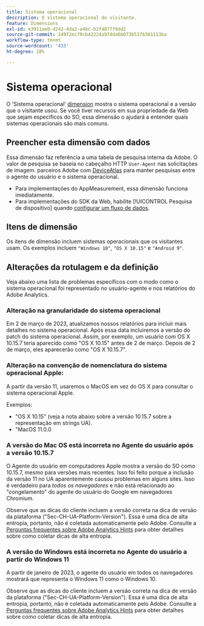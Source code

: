 ```yaml
---
title: Sistema operacional
description: O sistema operacional do visitante.
feature: Dimensions
exl-id: e3911ae0-d242-4da2-a4bc-b2f4877f9dd2
source-git-commit: 24972ec79cb42224a97dda6b073b517b301113ba
workflow-type: tm+mt
source-wordcount: '433'
ht-degree: 18%

---
```


# Sistema operacional

O &#39;Sistema operacional&#39; [dimension](overview.md) mostra o sistema operacional e a versão que o visitante usou. Se você tiver recursos em sua propriedade da Web que sejam específicos do SO, essa dimensão o ajudará a entender quais sistemas operacionais são mais comuns.

## Preencher esta dimensão com dados

Essa dimensão faz referência a uma tabela de pesquisa interna da Adobe. O valor de pesquisa se baseia no cabeçalho HTTP `User-Agent` nas solicitações de imagem. parceiros Adobe com [DeviceAtlas](https://deviceatlas.com/) para manter pesquisas entre o agente do usuário e o sistema operacional.

* Para implementações do AppMeasurement, essa dimensão funciona imediatamente.
* Para implementações do SDK da Web, habilite [!UICONTROL Pesquisa de dispositivo] quando [configurar um fluxo de dados](https://experienceleague.adobe.com/docs/experience-platform/datastreams/configure.html?lang=pt-BR).

## Itens de dimensão

Os itens de dimensão incluem sistemas operacionais que os visitantes usam. Os exemplos incluem `"Windows 10"`, `"OS X 10.15"` e `"Android 9"`.

## Alterações da rotulagem e da definição

Veja abaixo uma lista de problemas específicos com o modo como o sistema operacional foi representado no usuário-agente e nos relatórios do Adobe Analytics.

### Alteração na granularidade do sistema operacional

Em 2 de março de 2023, atualizamos nossos relatórios para incluir mais detalhes no sistema operacional. Após essa data incluiremos a versão do patch do sistema operacional. Assim, por exemplo, um usuário com OS X 10.15.7 teria aparecido como &quot;OS X 10.15&quot; antes de 2 de março. Depois de 2 de março, eles aparecerão como &quot;OS X 10.15.7&quot;.

### Alteração na convenção de nomenclatura do sistema operacional Apple:

A partir da versão 11, usaremos o MacOS em vez do OS X para consultar o sistema operacional Apple.

Exemplos:

* &quot;OS X 10.15&quot; (veja a nota abaixo sobre a versão 10.15.7 sobre a representação em strings UA).
* &quot;MacOS 11.0.0

### A versão do Mac OS está incorreta no Agente do usuário após a versão 10.15.7 

O Agente do usuário em computadores Apple mostra a versão do SO como 10.15.7, mesmo para versões mais recentes. Isso foi feito porque a inclusão da versão 11 no UA aparentemente causou problemas em alguns sites. Isso é verdadeiro para *todos os navegadores* e não está relacionado ao &quot;congelamento&quot; do agente do usuário do Google em navegadores Chromium.

Observe que as dicas do cliente incluem a versão correta na dica de versão da plataforma (&quot;Sec-CH-UA-Platform-Version&quot;). Essa é uma dica de alta entropia, portanto, não é coletada automaticamente pelo Adobe. Consulte a [Perguntas frequentes sobre Adobe Analytics Hints](https://experienceleague.adobe.com/docs/analytics/technotes/client-hints.html?lang=en) para obter detalhes sobre como coletar dicas de alta entropia.

### A versão do Windows está incorreta no Agente do usuário a partir do Windows 11

A partir de janeiro de 2023, o agente do usuário em todos os navegadores mostrará que representa o Windows 11 como o Windows 10.

Observe que as dicas do cliente incluem a versão correta na dica de versão da plataforma (&quot;Sec-CH-UA-Platform-Version&quot;). Essa é uma dica de alta entropia, portanto, não é coletada automaticamente pelo Adobe. Consulte a [Perguntas frequentes sobre Adobe Analytics Hints](https://experienceleague.adobe.com/docs/analytics/technotes/client-hints.html?lang=en) para obter detalhes sobre como coletar dicas de alta entropia.
